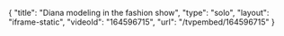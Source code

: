 {
    "title": "Diana modeling in the fashion show",
    "type": "solo",
    "layout": "iframe-static",
    "videoId": "164596715",
    "url": "\/tvpembed\/164596715"
}